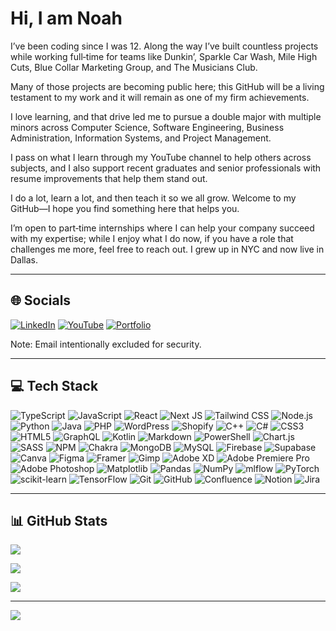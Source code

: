 # Hi, I am Noah

I’ve been coding since I was 12. Along the way I’ve built countless projects while working full‑time for teams like Dunkin’, Sparkle Car Wash, Mile High Cuts, Blue Collar Marketing Group, and The Musicians Club. 

Many of those projects are becoming public here; this GitHub will be a living testament to my work and it will remain as one of my firm achievements. 

I love learning, and that drive led me to pursue a double major with multiple minors across Computer Science, Software Engineering, Business Administration, Information Systems, and Project Management. 

I pass on what I learn through my YouTube channel to help others across subjects, and I also support recent graduates and senior professionals with resume improvements that help them stand out. 

I do a lot, learn a lot, and then teach it so we all grow. Welcome to my GitHub—I hope you find something here that helps you. 

I’m open to part‑time internships where I can help your company succeed with my expertise; while I enjoy what I do now, if you have a role that challenges me more, feel free to reach out. I grew up in NYC and now live in Dallas.

---

## 🌐 Socials

[![LinkedIn](https://img.shields.io/badge/LinkedIn-%230077B5.svg?logo=linkedin&logoColor=white)](https://linkedin.com/in/noahkhomer18)
[![YouTube](https://img.shields.io/badge/YouTube-%23FF0000.svg?logo=YouTube&logoColor=white)](https://youtube.com/@learningwithnoah25)
[![Portfolio](https://img.shields.io/badge/Portfolio-noah--khomer.com-111111?logo=vercel&logoColor=white)](https://www.noah-khomer.com/)

Note: Email intentionally excluded for security.

---

## 💻 Tech Stack

![TypeScript](https://img.shields.io/badge/typescript-%23007ACC.svg?style=for-the-badge&logo=typescript&logoColor=white)
![JavaScript](https://img.shields.io/badge/javascript-%23323330.svg?style=for-the-badge&logo=javascript&logoColor=%23F7DF1E)
![React](https://img.shields.io/badge/React-61DAFB.svg?style=for-the-badge&logo=react&logoColor=000)
![Next JS](https://img.shields.io/badge/Next-black.svg?style=for-the-badge&logo=next.js&logoColor=white)
![Tailwind CSS](https://img.shields.io/badge/Tailwind-06B6D4.svg?style=for-the-badge&logo=tailwindcss&logoColor=white)
![Node.js](https://img.shields.io/badge/Node.js-339933.svg?style=for-the-badge&logo=nodedotjs&logoColor=white)
![Python](https://img.shields.io/badge/python-3670A0.svg?style=for-the-badge&logo=python&logoColor=ffdd54)
![Java](https://img.shields.io/badge/java-%23ED8B00.svg?style=for-the-badge&logo=openjdk&logoColor=white)
![PHP](https://img.shields.io/badge/php-%23777BB4.svg?style=for-the-badge&logo=php&logoColor=white)
![WordPress](https://img.shields.io/badge/WordPress-%23117AC9.svg?style=for-the-badge&logo=WordPress&logoColor=white)
![Shopify](https://img.shields.io/badge/Shopify-7AB55C.svg?style=for-the-badge&logo=shopify&logoColor=white)
![C++](https://img.shields.io/badge/c++-%2300599C.svg?style=for-the-badge&logo=c%2B%2B&logoColor=white)
![C#](https://img.shields.io/badge/c%23-%23239120.svg?style=for-the-badge&logo=csharp&logoColor=white)
![CSS3](https://img.shields.io/badge/css3-%231572B6.svg?style=for-the-badge&logo=css3&logoColor=white)
![HTML5](https://img.shields.io/badge/html5-%23E34F26.svg?style=for-the-badge&logo=html5&logoColor=white)
![GraphQL](https://img.shields.io/badge/-GraphQL-E10098?style=for-the-badge&logo=graphql&logoColor=white)
![Kotlin](https://img.shields.io/badge/kotlin-%237F52FF.svg?style=for-the-badge&logo=kotlin&logoColor=white)
![Markdown](https://img.shields.io/badge/markdown-%23000000.svg?style=for-the-badge&logo=markdown&logoColor=white)
![PowerShell](https://img.shields.io/badge/PowerShell-%235391FE.svg?style=for-the-badge&logo=powershell&logoColor=white)
![Chart.js](https://img.shields.io/badge/chart.js-F5788D.svg?style=for-the-badge&logo=chart.js&logoColor=white)
![SASS](https://img.shields.io/badge/SASS-hotpink.svg?style=for-the-badge&logo=SASS&logoColor=white)
![NPM](https://img.shields.io/badge/NPM-%23CB3837.svg?style=for-the-badge&logo=npm&logoColor=white)
![Chakra](https://img.shields.io/badge/chakra-%234ED1C5.svg?style=for-the-badge&logo=chakraui&logoColor=white)
![MongoDB](https://img.shields.io/badge/MongoDB-%234ea94b.svg?style=for-the-badge&logo=mongodb&logoColor=white)
![MySQL](https://img.shields.io/badge/mysql-4479A1.svg?style=for-the-badge&logo=mysql&logoColor=white)
![Firebase](https://img.shields.io/badge/firebase-a08021?style=for-the-badge&logo=firebase&logoColor=ffcd34)
![Supabase](https://img.shields.io/badge/Supabase-3ECF8E?style=for-the-badge&logo=supabase&logoColor=white)
![Canva](https://img.shields.io/badge/Canva-%2300C4CC.svg?style=for-the-badge&logo=Canva&logoColor=white)
![Figma](https://img.shields.io/badge/figma-%23F24E1E.svg?style=for-the-badge&logo=figma&logoColor=white)
![Framer](https://img.shields.io/badge/Framer-black?style=for-the-badge&logo=framer&logoColor=blue)
![Gimp](https://img.shields.io/badge/Gimp-657D8B?style=for-the-badge&logo=gimp&logoColor=FFFFFF)
![Adobe XD](https://img.shields.io/badge/Adobe%20XD-470137?style=for-the-badge&logo=Adobe%20XD&logoColor=%23FF61F6)
![Adobe Premiere Pro](https://img.shields.io/badge/Adobe%20Premiere%20Pro-9999FF.svg?style=for-the-badge&logo=Adobe%20Premiere%20Pro&logoColor=white)
![Adobe Photoshop](https://img.shields.io/badge/adobe%20photoshop-%2331A8FF.svg?style=for-the-badge&logo=adobe%20photoshop&logoColor=white)
![Matplotlib](https://img.shields.io/badge/Matplotlib-%23ffffff.svg?style=for-the-badge&logo=Matplotlib&logoColor=black)
![Pandas](https://img.shields.io/badge/pandas-%23150458.svg?style=for-the-badge&logo=pandas&logoColor=white)
![NumPy](https://img.shields.io/badge/numpy-%23013243.svg?style=for-the-badge&logo=numpy&logoColor=white)
![mlflow](https://img.shields.io/badge/mlflow-%23d9ead3.svg?style=for-the-badge&logo=numpy&logoColor=blue)
![PyTorch](https://img.shields.io/badge/PyTorch-%23EE4C2C.svg?style=for-the-badge&logo=PyTorch&logoColor=white)
![scikit-learn](https://img.shields.io/badge/scikit--learn-%23F7931E.svg?style=for-the-badge&logo=scikit-learn&logoColor=white)
![TensorFlow](https://img.shields.io/badge/TensorFlow-%23FF6F00.svg?style=for-the-badge&logo=TensorFlow&logoColor=white)
![Git](https://img.shields.io/badge/git-%23F05033.svg?style=for-the-badge&logo=git&logoColor=white)
![GitHub](https://img.shields.io/badge/github-%23121011.svg?style=for-the-badge&logo=github&logoColor=white)
![Confluence](https://img.shields.io/badge/confluence-%23172BF4.svg?style=for-the-badge&logo=confluence&logoColor=white)
![Notion](https://img.shields.io/badge/Notion-%23000000.svg?style=for-the-badge&logo=notion&logoColor=white)
![Jira](https://img.shields.io/badge/jira-%230A0FFF.svg?style=for-the-badge&logo=jira&logoColor=white)

---

## 📊 GitHub Stats

![](https://github-readme-stats.vercel.app/api?username=noahkhomer18&theme=dark&hide_border=false&include_all_commits=false&count_private=false)

![](https://nirzak-streak-stats.vercel.app/?user=noahkhomer18&theme=dark&hide_border=false)

![](https://github-readme-stats.vercel.app/api/top-langs/?username=noahkhomer18&theme=dark&hide_border=false&include_all_commits=false&count_private=false&layout=compact)

---

[![](https://visitcount.itsvg.in/api?id=noahkhomer18&icon=0&color=0)](https://visitcount.itsvg.in)
